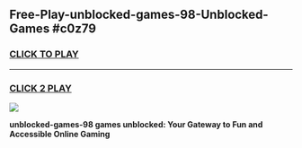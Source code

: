 
## Free-Play-unblocked-games-98-Unblocked-Games #c0z79
<h3>
<a href="https://news.freeplayer.one?title=unblocked-games-98&ref=8M">CLICK TO PLAY</a></h3>
<hr>

<h3>
<a href="https://news.freeplayer.one?title=unblocked-games-98&ref=8M">CLICK 2 PLAY</a>
  
</h3>

<a href="https://news.freeplayer.one?title=unblocked-games-98&ref=8M"><img src="https://clearcache.store/games.png"></a>


**unblocked-games-98 games unblocked: Your Gateway to Fun and Accessible Online Gaming**
